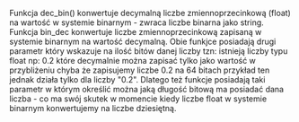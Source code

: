 Funkcja dec_bin() konwertuje decymalną liczbe zmiennoprzecinkową (float) na wartość w systemie binarnym - zwraca liczbe binarna jako string. Funkcja bin_dec konwertuje liczbe zmiennoprzecinkową zapisaną w systemie binarnym na wartość decymalną. Obie funkjce posiadają drugi parametr który wskazuje na ilość bitów danej liczby tzn: istnieją liczby typu float np: 0.2 które decymalnie można zapisać tylko jako wartość w przybliżeniu chyba że zapisujemy liczbe 0.2 na 64 bitach przykład ten jednak działa tylko dla liczby "0.2". Dlatego też funkcje posiadają taki parametr w którym określić można jaką długość bitową ma posiadać dana liczba - co ma swój skutek w momencie kiedy liczbe float w systemie binarnym konwertujemy na liczbe dziesiętną.
